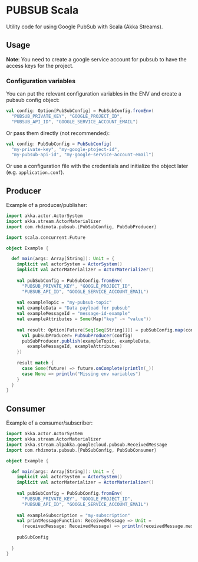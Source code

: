 # PUBSUB Scala

Utility code for using Google PubSub with Scala (Akka Streams).

## Usage

**Note**: You need to create a google service account for pubsub to have the access keys for the project.

### Configuration variables

You can put the relevant configuration variables in the ENV and create a pubsub config object:
```scala
val config: Option[PubSubConfig] = PubSubConfig.fromEnv(
  "PUBSUB_PRIVATE_KEY", "GOOGLE_PROJECT_ID",
  "PUBSUB_API_ID", "GOOGLE_SERVICE_ACCOUNT_EMAIL")
```

Or pass them directly (not recommended):
```scala
val config: PubSubConfig = PubSubConfig(
  "my-private-key", "my-google-ptoject-id",
  "my-pubsub-api-id", "my-google-service-account-email")
```

Or use a configuration file with the credentials and initialize the object later (e.g. `application.conf`).

## Producer

Example of a producer/publisher:

```scala
import akka.actor.ActorSystem
import akka.stream.ActorMaterializer
import com.rhdzmota.pubsub.{PubSubConfig, PubSubProducer}

import scala.concurrent.Future

object Example {

  def main(args: Array[String]): Unit = {
    implicit val actorSystem = ActorSystem()
    implicit val actorMaterializer = ActorMaterializer()
    
    val pubSubConfig = PubSubConfig.fromEnv(
      "PUBSUB_PRIVATE_KEY", "GOOGLE_PROJECT_ID",
      "PUBSUB_API_ID", "GOOGLE_SERVICE_ACCOUNT_EMAIL")
      
    val exampleTopic = "my-pubsub-topic"
    val exampleData = "Data payload for pubsub"
    val exampleMessageId = "message-id-example"
    val exampleAttributes = Some(Map("key" -> "value"))
    
    val result: Option[Future[Seq[Seq[String]]]] = pubSubConfig.map(config => {
      val pubSubProducer= PubSubProducer(config)
      pubSubProducer.publish(exampleTopic, exampleData,
        exampleMessageId, exampleAttributes)
    })
    
    result match {
      case Some(future) => future.onComplete(println(_))
      case None => println("Missing env variables")
    }
  }
}

```

## Consumer

Example of a consumer/subscriber:
```scala
import akka.actor.ActorSystem
import akka.stream.ActorMaterializer
import akka.stream.alpakka.googlecloud.pubsub.ReceivedMessage
import com.rhdzmota.pubsub.{PubSubConfig, PubSubConsumer}

object Example {

  def main(args: Array[String]): Unit = {
    implicit val actorSystem = ActorSystem()
    implicit val actorMaterializer = ActorMaterializer()
    
    val pubSubConfig = PubSubConfig.fromEnv(
      "PUBSUB_PRIVATE_KEY", "GOOGLE_PROJECT_ID",
      "PUBSUB_API_ID", "GOOGLE_SERVICE_ACCOUNT_EMAIL")
      
    val exampleSubscription = "my-subscription"
    val printMessageFunction: ReceivedMessage => Unit = 
      (receivedMessage: ReceivedMessage) => println(receivedMessage.message,toString)
      
    pubSubConfig 
    
  }
}

```

